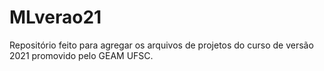 # MLverao21
Repositório feito para agregar os arquivos de projetos do curso de versão 2021 promovido pelo GEAM UFSC. 
